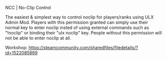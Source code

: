 NCC | No-Clip Control

The easiest & simplest way to control noclip for players/ranks using ULX Admin Mod.
Players with this permission granted can simply use their normal key to enter noclip insted of using external commands such as "!noclip" or binding their "ulx noclip" key.
People without this permission will not be able to enter noclip at all.

Workshop:
https://steamcommunity.com/sharedfiles/filedetails/?id=1522085869
